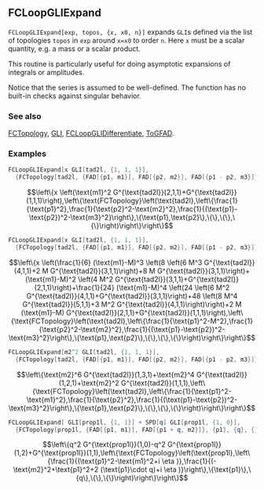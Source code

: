 ## FCLoopGLIExpand

`FCLoopGLIExpand[exp, topos, {x, x0, n}]` expands `GLI`s defined via the list of 
topologies `topos` in `exp` around `x=x0` to order `n`. Here `x` must be a scalar quantity, e.g.
a mass or a scalar product.

This routine is particularly useful for doing asymptotic expansions of integrals or amplitudes.

Notice that the series is assumed to be well-defined. The function has no built-in checks against singular behavior.

### See also

[FCTopology](FCTopology), [GLI](GLI), [FCLoopGLIDifferentiate](FCLoopGLIDifferentiate), [ToGFAD](ToGFAD).

### Examples

```mathematica
FCLoopGLIExpand[x GLI[tad2l, {1, 1, 1}], 
  {FCTopology[tad2l, {FAD[{p1, m1}], FAD[{p2, m2}], FAD[{p1 - p2, m3}]}, {p1, p2}, {}, {}, {}]}, {m1, 0, 2}]
```

$$\left\{x \left(\text{m1}^2 G^{\text{tad2l}}(2,1,1)+G^{\text{tad2l}}(1,1,1)\right),\left\{\text{FCTopology}\left(\text{tad2l},\left\{\frac{1}{\text{p1}^2},\frac{1}{\text{p2}^2-\text{m2}^2},\frac{1}{(\text{p1}-\text{p2})^2-\text{m3}^2}\right\},\{\text{p1},\text{p2}\},\{\},\{\},\{\}\right)\right\}\right\}$$

```mathematica
FCLoopGLIExpand[x GLI[tad2l, {1, 1, 1}], 
  {FCTopology[tad2l, {FAD[{p1, m1}], FAD[{p2, m2}], FAD[{p1 - p2, m3}]}, {p1, p2}, {}, {}, {}]}, {m1, M, 4}]
```

$$\left\{x \left(\frac{1}{6} (\text{m1}-M)^3 \left(8 \left(6 M^3 G^{\text{tad2l}}(4,1,1)+2 M G^{\text{tad2l}}(3,1,1)\right)+8 M G^{\text{tad2l}}(3,1,1)\right)+(\text{m1}-M)^2 \left(4 M^2 G^{\text{tad2l}}(3,1,1)+G^{\text{tad2l}}(2,1,1)\right)+\frac{1}{24} (\text{m1}-M)^4 \left(24 \left(6 M^2 G^{\text{tad2l}}(4,1,1)+G^{\text{tad2l}}(3,1,1)\right)+48 \left(8 M^4 G^{\text{tad2l}}(5,1,1)+3 M^2 G^{\text{tad2l}}(4,1,1)\right)\right)+2 M (\text{m1}-M) G^{\text{tad2l}}(2,1,1)+G^{\text{tad2l}}(1,1,1)\right),\left\{\text{FCTopology}\left(\text{tad2l},\left\{\frac{1}{\text{p1}^2-M^2},\frac{1}{\text{p2}^2-\text{m2}^2},\frac{1}{(\text{p1}-\text{p2})^2-\text{m3}^2}\right\},\{\text{p1},\text{p2}\},\{\},\{\},\{\}\right)\right\}\right\}$$

```mathematica
FCLoopGLIExpand[m2^2 GLI[tad2l, {1, 1, 1}], 
  {FCTopology[tad2l, {FAD[{p1, m1}], FAD[{p2, m2}], FAD[{p1 - p2, m3}]}, {p1, p2}, {}, {}, {}]}, {m2, 0, 6}]
```

$$\left\{\text{m2}^6 G^{\text{tad2l}}(1,3,1)+\text{m2}^4 G^{\text{tad2l}}(1,2,1)+\text{m2}^2 G^{\text{tad2l}}(1,1,1),\left\{\text{FCTopology}\left(\text{tad2l},\left\{\frac{1}{\text{p1}^2-\text{m1}^2},\frac{1}{\text{p2}^2},\frac{1}{(\text{p1}-\text{p2})^2-\text{m3}^2}\right\},\{\text{p1},\text{p2}\},\{\},\{\},\{\}\right)\right\}\right\}$$

```mathematica
FCLoopGLIExpand[ GLI[prop1l, {1, 1}] + SPD[q] GLI[prop1l, {1, 0}], 
  {FCTopology[prop1l, {FAD[{p1, m1}], FAD[{p1 + q, m2}]}, {p1}, {q}, {}, {}]}, {SPD[q], 0, 1}]
```

$$\left\{q^2 G^{\text{prop1l}}(1,0)-q^2 G^{\text{prop1l}}(1,2)+G^{\text{prop1l}}(1,1),\left\{\text{FCTopology}\left(\text{prop1l},\left\{\frac{1}{(\text{p1}^2-\text{m1}^2+i \eta )},\frac{1}{(-\text{m2}^2+\text{p1}^2+2 (\text{p1}\cdot q)+i \eta )}\right\},\{\text{p1}\},\{q\},\{\},\{\}\right)\right\}\right\}$$